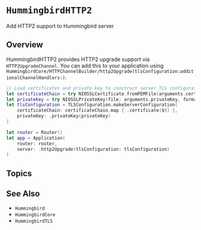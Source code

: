 # ``HummingbirdHTTP2``

Add HTTP2 support to Hummingbird server

## Overview

HummingbirdHTTP2 provides HTTP2 upgrade support via ``HTTP2UpgradeChannel``. You can add this to your application using ``HummingbirdCore/HTTPChannelBuilder/http2Upgrade(tlsConfiguration:additionalChannelHandlers:)``.

```swift
// Load certificates and private key to construct server TLS configuration
let certificateChain = try NIOSSLCertificate.fromPEMFile(arguments.certificateChain)
let privateKey = try NIOSSLPrivateKey(file: arguments.privateKey, format: .pem)
let tlsConfiguration = TLSConfiguration.makeServerConfiguration(
    certificateChain: certificateChain.map { .certificate($0) },
    privateKey: .privateKey(privateKey)
)

let router = Router()
let app = Application(
    router: router,
    server: .http2Upgrade(tlsConfiguration: tlsConfiguration)
)
```

## Topics

## See Also

- ``Hummingbird``
- ``HummingbirdCore``
- ``HummingbirdTLS``